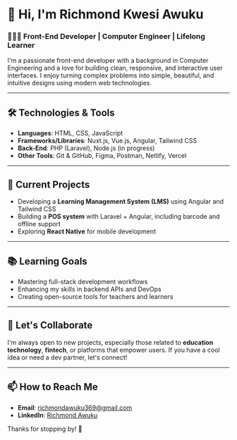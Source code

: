 
# 👋 Hi, I'm Richmond Kwesi Awuku

### 👨🏽‍💻 Front-End Developer | Computer Engineer | Lifelong Learner

I'm a passionate front-end developer with a background in Computer Engineering and a love for building clean, responsive, and interactive user interfaces. I enjoy turning complex problems into simple, beautiful, and intuitive designs using modern web technologies.

---

## 🛠️ Technologies & Tools

* **Languages**: HTML, CSS, JavaScript
* **Frameworks/Libraries**: Nuxt.js, Vue.js, Angular, Tailwind CSS
* **Back-End**: PHP (Laravel), Node.js (in progress)
* **Other Tools**: Git & GitHub, Figma, Postman, Netlify, Vercel

---

## 🔭 Current Projects

* Developing a **Learning Management System (LMS)** using Angular and Tailwind CSS
* Building a **POS system** with Laravel + Angular, including barcode and offline support
* Exploring **React Native** for mobile development

---

## 📚 Learning Goals

* Mastering full-stack development workflows
* Enhancing my skills in backend APIs and DevOps
* Creating open-source tools for teachers and learners

---

## 💬 Let's Collaborate

I'm always open to new projects, especially those related to **education technology**, **fintech**, or platforms that empower users. If you have a cool idea or need a dev partner, let's connect!

---

## 📫 How to Reach Me

* **Email**: [richmondawuku369@gmail.com](mailto:richmondawuku369@gmail.com)
* **LinkedIn**: [Richmond Awuku](https://www.linkedin.com/in/richmond-awuku)

Thanks for stopping by! 👋
